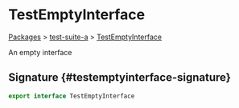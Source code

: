 # TestEmptyInterface

[Packages](/) &gt; [test-suite-a](/test-suite-a/) &gt; [TestEmptyInterface](/test-suite-a/testemptyinterface-interface)

An empty interface

## Signature {#testemptyinterface-signature}

```typescript
export interface TestEmptyInterface
```
